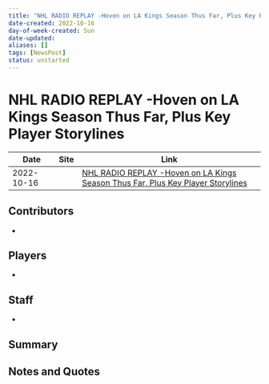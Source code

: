 ```yaml
---
title: "NHL RADIO REPLAY -Hoven on LA Kings Season Thus Far, Plus Key Player Storylines"
date-created: 2022-10-16
day-of-week-created: Sun
date-updated: 
aliases: []
tags: [NewsPost]
status: unstarted
---
```


# NHL RADIO REPLAY -Hoven on LA Kings Season Thus Far, Plus Key Player Storylines

| Date     | Site | Link                                   |
| -------- | ---- | -------------------------------------- |
| 2022-10-16 |      | [NHL RADIO REPLAY -Hoven on LA Kings Season Thus Far, Plus Key Player Storylines](https://mayorsmanor.com/2022/10/nhl-radio-replay-hoven-on-la-kings-season-thus-far-plus-key-player-storylines/) |

## Contributors
- 


## Players
- 


## Staff
- 


## Summary
> 


## Notes and Quotes
> 

